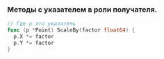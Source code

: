 ### Методы с указателем в роли получателя.

```go
// Где p это указатель
func (p *Point) ScaleBy(factor float64) {
  p.X *= factor
  p.Y *= factor
}
```
